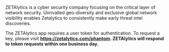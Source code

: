 
ZETAlytics is a cyber security company focusing on the critical layer of network security.
Unrivalled geo-diversity and exclusive global network visibility enables Zetalytics to consistently
make early threat intel discoveries.

The ZETAlytics app requires a user token for authentication. To request a key, please visit
**https://zetalytics.com/phantom. ZETAlytics will respond to token requests within one business
day.**

